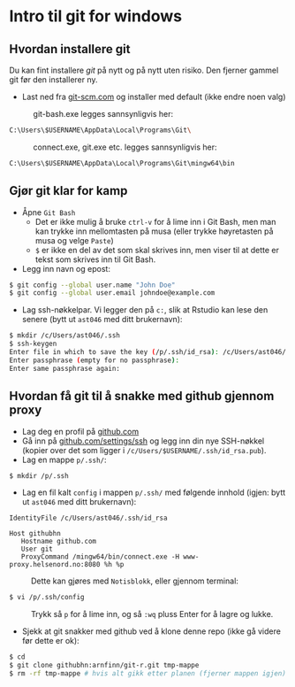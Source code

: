 # Intro til git for windows

## Hvordan installere git

Du kan fint installere *git* på nytt og på nytt uten risiko. Den fjerner gammel git før den installerer ny.

- Last ned fra [git-scm.com](https://git-scm.com/download/win) og installer med default (ikke endre noen valg)

&nbsp;&nbsp;&nbsp;&nbsp;&nbsp;&nbsp;&nbsp;&nbsp;&nbsp;&nbsp; git-bash.exe legges sannsynligvis her:
```bash
C:\Users\$USERNAME\AppData\Local\Programs\Git\
```

&nbsp;&nbsp;&nbsp;&nbsp;&nbsp;&nbsp;&nbsp;&nbsp;&nbsp;&nbsp; connect.exe, git.exe etc. legges sannsynligvis her:
```bash
C:\Users\$USERNAME\AppData\Local\Programs\Git\mingw64\bin
```


## Gjør git klar for kamp

- Åpne `Git Bash`
    - Det er ikke mulig å bruke `ctrl-v` for å lime inn i Git Bash, men man kan trykke inn mellomtasten på musa (eller trykke høyretasten på musa og velge `Paste`)
    - `$` er ikke en del av det som skal skrives inn, men viser til at dette er tekst som skrives inn til Git Bash.
- Legg inn navn og epost:

```bash
$ git config --global user.name "John Doe"
$ git config --global user.email johndoe@example.com
```
- Lag ssh-nøkkelpar. Vi legger den på `c:`, slik at Rstudio kan lese den senere (bytt ut `ast046` med ditt brukernavn):

```bash
$ mkdir /c/Users/ast046/.ssh
$ ssh-keygen
Enter file in which to save the key (/p/.ssh/id_rsa): /c/Users/ast046/.ssh/id_rsa
Enter passphrase (empty for no passphrase):
Enter same passphrase again:
```

## Hvordan få git til å snakke med github gjennom proxy

- Lag deg en profil på [github.com](https://github.com)
- Gå inn på [github.com/settings/ssh](https://github.com/settings/ssh) og legg inn din nye SSH-nøkkel (kopier over det som ligger i `/c/Users/$USERNAME/.ssh/id_rsa.pub`).
- Lag en mappe `p/.ssh/`:

```bash
$ mkdir /p/.ssh
```
- Lag en fil kalt `config` i mappen `p/.ssh/` med følgende innhold (igjen: bytt ut `ast046` med ditt brukernavn): 

```
IdentityFile /c/Users/ast046/.ssh/id_rsa

Host githubhn
   Hostname github.com
   User git
   ProxyCommand /mingw64/bin/connect.exe -H www-proxy.helsenord.no:8080 %h %p
```
&nbsp;&nbsp;&nbsp;&nbsp;&nbsp;&nbsp;&nbsp;&nbsp;&nbsp;&nbsp;Dette kan gjøres med `Notisblokk`, eller gjennom terminal:

```bash
$ vi /p/.ssh/config
```
&nbsp;&nbsp;&nbsp;&nbsp;&nbsp;&nbsp;&nbsp;&nbsp;&nbsp;&nbsp;Trykk så `p` for å lime inn, og så `:wq` pluss Enter for å lagre og lukke.

- Sjekk at git snakker med github ved å klone denne repo (ikke gå videre før dette er ok):

```bash
$ cd
$ git clone githubhn:arnfinn/git-r.git tmp-mappe
$ rm -rf tmp-mappe # hvis alt gikk etter planen (fjerner mappen igjen)
```

